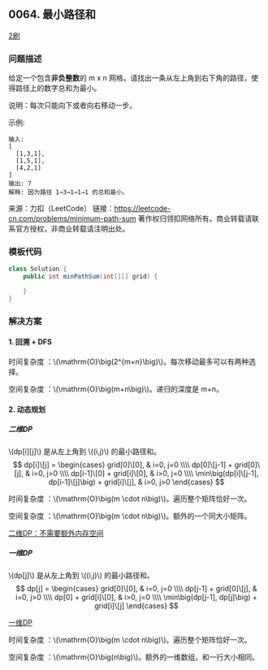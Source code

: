 <script src="https://cdn.bootcss.com/mathjax/2.7.7/MathJax.js?config=TeX-AMS-MML_HTMLorMML"></script>

## 0064. 最小路径和

[2刷](qu0064/solu/Solution.java)

### 问题描述

给定一个包含**非负整数**的 m x n 网格，请找出一条从左上角到右下角的路径，使得路径上的数字总和为最小。

说明：每次只能向下或者向右移动一步。

示例:

```
输入:
[
  [1,3,1],
  [1,5,1],
  [4,2,1]
]
输出: 7
解释: 因为路径 1→3→1→1→1 的总和最小。
```

来源：力扣（LeetCode）
链接：https://leetcode-cn.com/problems/minimum-path-sum
著作权归领扣网络所有。商业转载请联系官方授权，非商业转载请注明出处。

### 模板代码

``` java
class Solution {
    public int minPathSum(int[][] grid) {

    }
}
```

### 解决方案

#### 1. 回溯 + DFS

时间复杂度 ：\\(\mathrm{O}\big(2^{m+n}\big)\\)。每次移动最多可以有两种选择。

空间复杂度 ：\\(\mathrm{O}\big(m+n\big)\\)。递归的深度是 m+n。


#### 2. 动态规划

##### 二维DP

\\(dp[i]\[j]\\) 是从左上角到 \\((i,j)\\) 的最小路径和。
$$
dp[i]\[j] = 
\begin{cases}
grid[0]\[0], & i=0, j=0 \\\\
dp[0]\[j-1] + grid[0]\[j], & i=0, j>0 \\\\
dp[i-1]\[0] + grid[i]\[0], & i>0, j=0 \\\\
\min\big(dp[i]\[j-1], dp[i-1]\[j]\big) + grid[i]\[j], & i>0, j>0 
\end{cases}
$$

时间复杂度 ：\\(\mathrm{O}\big(m \cdot n\big)\\)。遍历整个矩阵恰好一次。

空间复杂度 ：\\(\mathrm{O}\big(m \cdot n\big)\\)。额外的一个同大小矩阵。

[二维DP：不需要额外内存空间](qu0064/solu2/Solution.java)


##### 一维DP

\\(dp[j]\\) 是从左上角到 \\((i,j)\\) 的最小路径和。
$$
dp[j] = 
\begin{cases}
grid[0]\[0], & i=0, j=0 \\\\
dp[j-1] + grid[0]\[j], & i=0, j>0 \\\\
dp[0] + grid[i]\[0], & i>0, j=0 \\\\
\min\big(dp[j-1], dp[j]\big) + grid[i]\[j]
\end{cases}
$$

[一维DP](qu0064/solu3/Solution.java)

时间复杂度 ：\\(\mathrm{O}\big(m \cdot n\big)\\)。遍历整个矩阵恰好一次。

空间复杂度 ：\\(\mathrm{O}\big(n\big)\\)。额外的一维数组，和一行大小相同。
